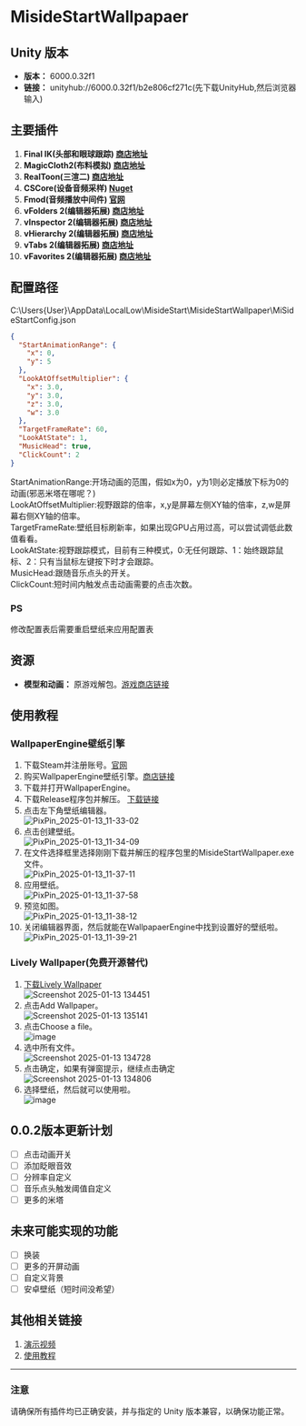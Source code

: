 # MisideStartWallpapaer

## Unity 版本
- **版本：** 6000.0.32f1  
- **链接：** unityhub://6000.0.32f1/b2e806cf271c(先下载UnityHub,然后浏览器输入)

## 主要插件
1. **Final IK(头部和眼球跟踪)  [商店地址](https://assetstore.unity.com/packages/tools/animation/final-ik-14290)**
2. **MagicCloth2(布料模拟)  [商店地址](https://assetstore.unity.com/packages/tools/physics/magica-cloth-2-242307)**
3. **RealToon(三渲二)  [商店地址](https://assetstore.unity.com/packages/vfx/shaders/realtoon-pro-anime-toon-shader-65518)**
4. **CSCore(设备音频采样)  [Nuget](https://www.nuget.org/packages/CSCode)**
5. **Fmod(音频播放中间件) [官网](https://www.fmod.com/)**
6. **vFolders 2(编辑器拓展) [商店地址](https://assetstore.unity.com/packages/tools/utilities/vfolders-2-255470)**
7. **vInspector 2(编辑器拓展) [商店地址](https://assetstore.unity.com/packages/tools/utilities/vinspector-2-252297)**
8. **vHierarchy 2(编辑器拓展) [商店地址](https://assetstore.unity.com/packages/tools/utilities/vhierarchy-2-251320)**
9. **vTabs 2(编辑器拓展) [商店地址](https://assetstore.unity.com/packages/tools/utilities/vtabs-2-253396)**
10. **vFavorites 2(编辑器拓展) [商店地址](https://assetstore.unity.com/packages/tools/utilities/vfavorites-2-263643)**

## 配置路径
C:\Users\{User}\AppData\LocalLow\MisideStart\MisideStartWallpaper\MiSideStartConfig.json
```json
{
  "StartAnimationRange": {
    "x": 0,
    "y": 5
  },
  "LookAtOffsetMultiplier": {
    "x": 3.0,
    "y": 3.0,
    "z": 3.0,
    "w": 3.0
  },
  "TargetFrameRate": 60,
  "LookAtState": 1,
  "MusicHead": true,
  "ClickCount": 2
}
```
StartAnimationRange:开场动画的范围，假如x为0，y为1则必定播放下标为0的动画(邪恶米塔在哪呢？)
<br>LookAtOffsetMultiplier:视野跟踪的倍率，x,y是屏幕左侧XY轴的倍率，z,w是屏幕右侧XY轴的倍率。
<br>TargetFrameRate:壁纸目标刷新率，如果出现GPU占用过高，可以尝试调低此数值看看。
<br>LookAtState:视野跟踪模式，目前有三种模式，0:无任何跟踪、1：始终跟踪鼠标、2：只有当鼠标左键按下时才会跟踪。
<br>MusicHead:跟随音乐点头的开关。
<br>ClickCount:短时间内触发点击动画需要的点击次数。
### PS
修改配置表后需要重启壁纸来应用配置表


## 资源
- **模型和动画：** 原游戏解包。[游戏商店链接](https://store.steampowered.com/app/2527500/_MiSide/)

## 使用教程

### WallpaperEngine壁纸引擎
1. 下载Steam并注册账号。[官网](https://store.steampowered.com/)
2. 购买WallpaperEngine壁纸引擎。[商店链接](https://store.steampowered.com/app/431960/Wallpaper_Engine/)
3. 下载并打开WallpaperEngine。
4. 下载Release程序包并解压。 [下载链接](https://github.com/TouMingQAQ/MisideStartWallpaper/releases/download/0.0.1/MisideStartWallpapaer.zip)
5. 点击左下角壁纸编辑器。 <br>![PixPin_2025-01-13_11-33-02](https://github.com/user-attachments/assets/5647d193-f797-4f00-99f3-e50e36d42dd5)
6. 点击创建壁纸。<br>![PixPin_2025-01-13_11-34-09](https://github.com/user-attachments/assets/cceca657-4196-416b-a0cb-2a200def1c67)
7. 在文件选择框里选择刚刚下载并解压的程序包里的MisideStartWallpaper.exe文件。<br>![PixPin_2025-01-13_11-37-11](https://github.com/user-attachments/assets/3f079cbc-5c80-4591-a0c1-26ebb0e82962)
8. 应用壁纸。<br>![PixPin_2025-01-13_11-37-58](https://github.com/user-attachments/assets/9e254048-0ef8-4dcc-b1e2-05cede487dee)
9. 预览如图。<br>![PixPin_2025-01-13_11-38-12](https://github.com/user-attachments/assets/4fcbdefa-d5b5-410d-a17d-e3a19e50c089)
10. 关闭编辑器界面，然后就能在WallpapaerEngine中找到设置好的壁纸啦。<br>![PixPin_2025-01-13_11-39-21](https://github.com/user-attachments/assets/bea5f994-9676-4678-a0e5-ef4c993f1e08)

### Lively Wallpaper(免费开源替代)
1. [下载Lively Wallpaper](https://github.com/rocksdanister/lively/releases)<br>![Screenshot 2025-01-13 134451](https://github.com/user-attachments/assets/bf2fd4e0-0d6d-489d-8131-2b643ef84785)
2. 点击Add Wallpaper。<br>![Screenshot 2025-01-13 135141](https://github.com/user-attachments/assets/0cc550b3-aa6d-4f21-a690-66ddab0cd8b1)
3. 点击Choose a file。<br>![image](https://github.com/user-attachments/assets/dfd7533f-cdd9-4a38-92f6-0bbfcccc650e)
4. 选中所有文件。<br>![Screenshot 2025-01-13 134728](https://github.com/user-attachments/assets/79d18528-38c3-43e6-b4a5-f849b176d11b)
5. 点击确定，如果有弹窗提示，继续点击确定<br>![Screenshot 2025-01-13 134806](https://github.com/user-attachments/assets/8bbc37f3-0885-40db-8765-e16d0dabfb7e)
6. 选择壁纸，然后就可以使用啦。<br>![image](https://github.com/user-attachments/assets/a8264aff-f553-4c38-9eb2-45861d6666c3)

## 0.0.2版本更新计划
- [ ] 点击动画开关
- [ ] 添加眨眼音效
- [ ] 分辨率自定义
- [ ] 音乐点头触发阈值自定义
- [ ] 更多的米塔

## 未来可能实现的功能
- [ ] 换装
- [ ] 更多的开屏动画
- [ ] 自定义背景
- [ ] 安卓壁纸（短时间没希望）

## 其他相关链接
1. [演示视频](https://www.bilibili.com/video/BV1XZcNeaEsd/)
2. [使用教程](https://www.bilibili.com/video/BV1qJc1eDEiU/)
---

### 注意
请确保所有插件均已正确安装，并与指定的 Unity 版本兼容，以确保功能正常。
